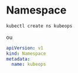 
# Namespace


```bash
kubectl create ns kubeops
```

ou

```yaml
apiVersion: v1
kind: Namespace
metadata:
  name: kubeops
```